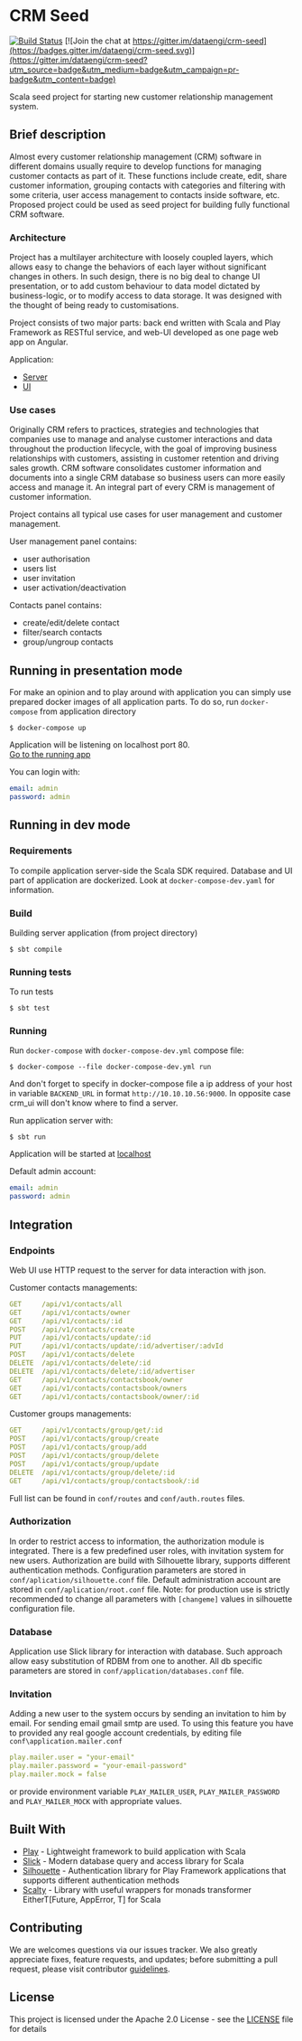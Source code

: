 # CRM Seed

[![Build Status](https://travis-ci.org/dataengi/crm-seed.svg?branch=master)](https://travis-ci.org/dataengi/crm-seed)
[![Join the chat at https://gitter.im/dataengi/crm-seed](https://badges.gitter.im/dataengi/crm-seed.svg)](https://gitter.im/dataengi/crm-seed?utm_source=badge&utm_medium=badge&utm_campaign=pr-badge&utm_content=badge)

Scala seed project for starting new customer relationship management system.


## Brief description
Almost every customer relationship management (CRM) software in different domains usually require to develop functions for managing customer contacts as part of it. These functions include create, edit, share customer information, grouping contacts with categories and filtering with some criteria, user access management to contacts inside software, etc. Proposed project could be used as seed project for building fully functional CRM software.

### Architecture

Project has a multilayer architecture with loosely coupled layers, which allows easy to change the behaviors of each layer without significant changes in others. In such design, there is no big deal to change UI presentation, or to add custom behaviour to data model dictated by business-logic, or to modify access to data storage.
It was designed with the thought of being ready to customisations.

Project consists of two major parts: back end written with Scala and Play Framework as RESTful service, and web-UI developed as one page web app on Angular.

Application:
* [Server](https://github.com/dataengi/crm-seed)
* [UI](https://github.com/dataengi/crm-seed-ui)


### Use cases

Originally CRM refers to practices, strategies and technologies that companies use to manage and analyse customer interactions and data throughout the production lifecycle, with the goal of improving business relationships with customers, assisting in customer retention and driving sales growth. CRM software consolidates customer information and documents into a single CRM database so business users can more easily access and manage it. An integral part of every CRM is management of customer information. 

Project contains all typical use cases for user management and customer management. 

User management panel contains:

* user authorisation
* users list
* user invitation
* user activation/deactivation

Contacts panel contains:

* create/edit/delete contact
* filter/search contacts
* group/ungroup contacts


## Running in presentation mode

For make an opinion and to play around with application you can simply use prepared docker images of all application parts. To do so, run `docker-compose` from application directory
```shell
$ docker-compose up
```  
Application will be listening on localhost port 80.  
[Go to the running app](http://localhost:80)

You can login with:
```yaml
email: admin
password: admin
```

## Running in dev mode

### Requirements
To compile application server-side the Scala SDK required.
Database and UI part of application are dockerized. Look at `docker-compose-dev.yaml` for information.    

### Build 

Building server application (from project directory)

```sbtshell
$ sbt compile
```

### Running tests

To run tests
```sbtshell
$ sbt test
```

### Running 

Run `docker-compose` with `docker-compose-dev.yml` compose file:  

```shell
$ docker-compose --file docker-compose-dev.yml run
```

And don't forget to specify in docker-compose file a ip address of your host in variable `BACKEND_URL` in format `http://10.10.10.56:9000`. In opposite case crm_ui will don't know where to find a server.  

Run application server with: 
```sbtshell
$ sbt run
```

Application will be started at [localhost](http://localhost:80)

Default admin account:
```yaml
email: admin
password: admin
```

## Integration
### Endpoints
Web UI use HTTP request to the server for data interaction with json. 

Customer contacts managements:
```yaml
GET     /api/v1/contacts/all
GET     /api/v1/contacts/owner
GET     /api/v1/contacts/:id
POST    /api/v1/contacts/create
PUT     /api/v1/contacts/update/:id
PUT     /api/v1/contacts/update/:id/advertiser/:advId
POST    /api/v1/contacts/delete
DELETE  /api/v1/contacts/delete/:id
DELETE  /api/v1/contacts/delete/:id/advertiser
GET     /api/v1/contacts/contactsbook/owner
GET     /api/v1/contacts/contactsbook/owners
GET     /api/v1/contacts/contactsbook/owner/:id
```

Customer groups managements:
```yaml
GET     /api/v1/contacts/group/get/:id
POST    /api/v1/contacts/group/create
POST    /api/v1/contacts/group/add
POST    /api/v1/contacts/group/delete
POST    /api/v1/contacts/group/update
DELETE  /api/v1/contacts/group/delete/:id
GET     /api/v1/contacts/group/contactsbook/:id
```
Full list can be found in `conf/routes` and `conf/auth.routes` files.

### Authorization

In order to restrict access to information, the authorization module is integrated. There is a few predefined user roles, with invitation system for new users. 
Authorization are build with Silhouette library, supports different authentication methods. Configuration parameters are stored in `conf/aplication/silhouette.conf` file. 
Default administration account are stored in `conf/aplication/root.conf` file.
Note: for production use is strictly recommended to change all parameters with `[changeme]` values in silhouette configuration file.

### Database

Application use Slick library for interaction with database. Such approach allow easy substitution of RDBM from one to another. All db specific parameters are stored in `conf/application/databases.conf` file.


### Invitation 

Adding a new user to the system occurs by sending an invitation to him by email. For sending email gmail smtp are used. To using this feature you have to provided any real google account credentials, by editing file `conf\application.mailer.conf`
```yaml
play.mailer.user = "your-email"
play.mailer.password = "your-email-password"
play.mailer.mock = false
```   
or provide environment variable `PLAY_MAILER_USER`,  `PLAY_MAILER_PASSWORD` and `PLAY_MAILER_MOCK` with appropriate values.


## Built With

* [Play](https://www.playframework.com/documentation/2.5.x/Home) - Lightweight framework to build application with Scala
* [Slick](http://slick.lightbend.com/docs/) - Modern database query and access library for Scala
* [Silhouette](https://github.com/mohiva/play-silhouette) - Authentication library for Play Framework applications that supports different authentication methods
* [Scalty](https://github.com/awesome-it-ternopil/scalty) - Library with useful wrappers for monads transformer EitherT[Future, AppError, T] for Scala


## Contributing

We are welcomes questions via our issues tracker. We also greatly appreciate fixes, feature requests, and updates; before submitting a pull request, please visit contributor [guidelines](CONTRIBUTING.md).

## License

This project is licensed under the Apache 2.0 License - see the [LICENSE](LICENSE) file for details

